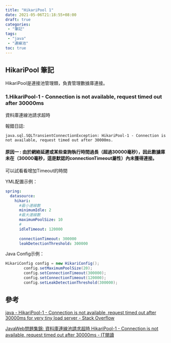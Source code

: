 ```yaml
---
title: "HikariPool 1"
date: 2021-05-06T21:18:55+08:00
draft: true
categories:
 - "筆記"
tags:
 - "java"
 - "連線池"
toc: true
---
```


## HikariPool 筆記
<!-- 簡介 -->

HikariPool是連接池管理類，負責管理數據庫連接。
<!--more-->


### 1.HikariPool-1 - Connection is not available, request timed out after 30000ms

資料庫連線池請求超時

報錯日誌:

```shell
java.sql.SQLTransientConnectionException: HikariPool-1 - Connection is not available, request timed out after 30000ms.
```

#### 原因一 : 由於網絡延遲或某些查詢執行時間過長（超過30000毫秒），因此數據庫未在（30000毫秒，這是默認的connectionTimeout屬性）內未獲得連接。

可以試看看增加Timeout的時間

YML配置示例：

```yaml
spring:
  datasource:
    hikari:
      #最小連線數
      minimumIdle: 2
      #最大連線數
      maximumPoolSize: 10
      #
      idleTimeout: 120000
      
      connectionTimeout: 300000
      leakDetectionThreshold: 300000
```

Java Config示例：

```java
HikariConfig config = new HikariConfig();
        config.setMaximumPoolSize(20);
        config.setConnectionTimeout(300000);
        config.setConnectionTimeout(120000);
        config.setLeakDetectionThreshold(300000);
```

## 參考

[java - HikariPool-1 - Connection is not available, request timed out after 30000ms for very tiny load server - Stack Overflow](https://stackoverflow.com/questions/47758091/hikaripool-1-connection-is-not-available-request-timed-out-after-30000ms-for)

[JavaWeb問題集錦: 資料庫連線池請求超時 HikariPool-1 - Connection is not available, request timed out after 30000ms - IT閱讀](https://www.itread01.com/content/1543459742.html)

